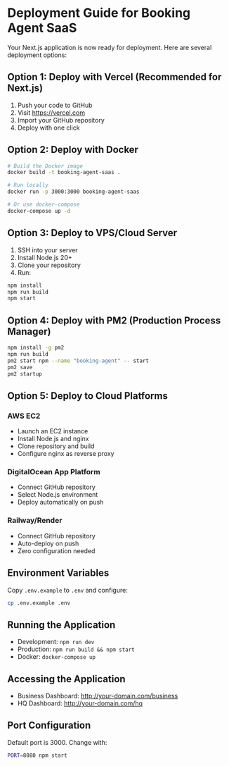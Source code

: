 # Deployment Guide for Booking Agent SaaS

Your Next.js application is now ready for deployment. Here are several deployment options:

## Option 1: Deploy with Vercel (Recommended for Next.js)
1. Push your code to GitHub
2. Visit https://vercel.com
3. Import your GitHub repository
4. Deploy with one click

## Option 2: Deploy with Docker
```bash
# Build the Docker image
docker build -t booking-agent-saas .

# Run locally
docker run -p 3000:3000 booking-agent-saas

# Or use docker-compose
docker-compose up -d
```

## Option 3: Deploy to VPS/Cloud Server
1. SSH into your server
2. Install Node.js 20+
3. Clone your repository
4. Run:
```bash
npm install
npm run build
npm start
```

## Option 4: Deploy with PM2 (Production Process Manager)
```bash
npm install -g pm2
npm run build
pm2 start npm --name "booking-agent" -- start
pm2 save
pm2 startup
```

## Option 5: Deploy to Cloud Platforms

### AWS EC2
- Launch an EC2 instance
- Install Node.js and nginx
- Clone repository and build
- Configure nginx as reverse proxy

### DigitalOcean App Platform
- Connect GitHub repository
- Select Node.js environment
- Deploy automatically on push

### Railway/Render
- Connect GitHub repository
- Auto-deploy on push
- Zero configuration needed

## Environment Variables
Copy `.env.example` to `.env` and configure:
```bash
cp .env.example .env
```

## Running the Application
- Development: `npm run dev`
- Production: `npm run build && npm start`
- Docker: `docker-compose up`

## Accessing the Application
- Business Dashboard: http://your-domain.com/business
- HQ Dashboard: http://your-domain.com/hq

## Port Configuration
Default port is 3000. Change with:
```bash
PORT=8080 npm start
```